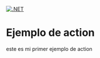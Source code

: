 [![.NET](https://github.com/aureliosalgado/pruebas_unitarias/actions/workflows/pruebacal.yml/badge.svg)](https://github.com/aureliosalgado/pruebas_unitarias/actions/workflows/pruebacal.yml)

# Ejemplo de action

este es mi primer ejemplo de action